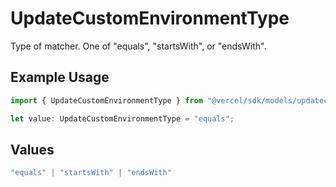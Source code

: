 # UpdateCustomEnvironmentType

Type of matcher. One of \"equals\", \"startsWith\", or \"endsWith\".

## Example Usage

```typescript
import { UpdateCustomEnvironmentType } from "@vercel/sdk/models/updatecustomenvironmentop.js";

let value: UpdateCustomEnvironmentType = "equals";
```

## Values

```typescript
"equals" | "startsWith" | "endsWith"
```